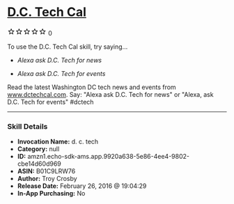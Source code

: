 # [D.C. Tech Cal](http://alexa.amazon.com/#skills/amzn1.echo-sdk-ams.app.9920a638-5e86-4ee4-9802-cbe14d60d969)
![0 stars](../../images/ic_star_border_black_18dp_1x.png)![0 stars](../../images/ic_star_border_black_18dp_1x.png)![0 stars](../../images/ic_star_border_black_18dp_1x.png)![0 stars](../../images/ic_star_border_black_18dp_1x.png)![0 stars](../../images/ic_star_border_black_18dp_1x.png) 0

To use the D.C. Tech Cal skill, try saying...

* *Alexa ask D.C. Tech for news*

* *Alexa ask D.C. Tech for events*

Read the latest Washington DC tech news and events from www.dctechcal.com.
Say: "Alexa ask D.C. Tech for news" or "Alexa, ask D.C. Tech for events"
#dctech

***

### Skill Details

* **Invocation Name:** d. c. tech
* **Category:** null
* **ID:** amzn1.echo-sdk-ams.app.9920a638-5e86-4ee4-9802-cbe14d60d969
* **ASIN:** B01C9LRW76
* **Author:** Troy Crosby
* **Release Date:** February 26, 2016 @ 19:04:29
* **In-App Purchasing:** No
